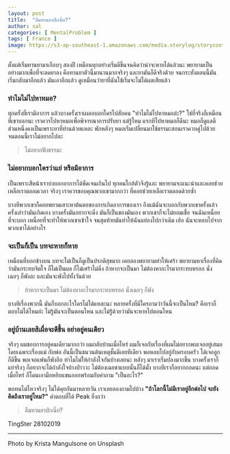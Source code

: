 ```yaml
---
layout: post
title:  "ลืมทานยาป่ะเนี่ย?"
author: sal
categories: [ MentalProblem ]
tags: [ France ]
image: https://s3-ap-southeast-1.amazonaws.com/media.storylog/storycontent/5ce4eada7693ff097e1422c1/15722444427461185557.jpg
---
```


ตั้งแต่เริ่มทานยามาเกือบๆ สองปี เหมือนทุกอย่างเริ่มดีขึ้นจนคิดว่าน่าจะหายได้แล้วนะ พยายามเป็นอย่างมากเพื่อที่จะลดยาลง คือทานยาตัวนี้มานานมากจริงๆ และยามันก็ดีจริงด่้วย จนกระทั่งตอนนี้มันเริ่มกลับมาอีกแล้ว มันเอาอีกแล้ว ดูเหมือนว่ายาที่ฉันใช้เริ่มจะไม่ได้ผลเสียแล้ว

### ทำไมไม่ไปหาหมอ?
ทุกครั้งที่เรามีอาการ แล้วบางครั้งเราเผลอบอกใครไปสักคน "ทำไมไม่ไปหาหมอล่ะ?" ใช่ที่จริงก็เหมือนที่เขาบอกนะ เราควรไปหาหมอเพื่อพิจารณาการปรับยา แต่รู้ไหม แรกทีไปหาหมอก็ดีนะ หมอก็ดูแลดี ส่วนหนึ่งคงเป็นเพราะยาที่ท่านด้วยแหละ พักหลังๆ หมอเริ่มเปลี่ยนมาใช้ธรรมะสอนเราควบคู่ไปด้วย  จนตอนนี้เราไม่อยากไปละ

>ไม่อยากฟังธรรมะ

### ไม่อยากบอกใครว่าแย่ หรือมีอาการ
เป็นเพราะสีหน้าเราบ่งบอกอาการได้ชัดเจนเกินไป ทุกคนใกล้ตัวจึงรู้และ พยายามจะแนะนำและคอยช่วยเหลือเราตลอดเวลา จริงๆ เราควรขอบคุณพวกเขามากกว่า ที่คอยช่วยเหลือเราตลอดด้วยซ้ำ

บางทีพวกเขาก็คอยพยามเสาะหาต้นตอของการเกิดอาการของเรา ถึงแม้ฉันจะบอกกับพวกเขาครั้งแล้ว ครั้งเล่าว่ามันเกิดเอง บางครั้งมันอยากจะดิ่ง มันก็เป็นของมันเอง พวกเขาก็จะไม่ยอมเชื่อ จนฉันเหนื่อยที่จะบอก เหนื่อยที่จะทำให้พวกเขาเข้าใจ จนสุดท้ายมันทำให้ฉันแย่ลงไปกว่าเดิม เฮ้อ ฉันจะหลบไปจากพวกเขาได้อย่างไร

### จะเป็นก็เป็น บทจะหายก็หาย
เหมือนที่บอกข้างบน บทจะไม่เป็นก็ดูเป็นปรกติสุขมาก เคยลองพยายามทำให้เศร้า พยายามหาเรื่องที่คิดว่ามันกระทบจิตใจ ก็ไม่เป็นผล ก็ไม่เศร้าไม่ดิ่ง ถ้าหากจะเป็นมา ไม่ต้องหาอะไรมากระทบหรอก นั่งเฉยๆ ก็พังละ และมันจะพังไปทั้งวันด้วย

> ถ้าหากจะเป็นมา ไม่ต้องหาอะไรมากระทบหรอก นั่งเฉยๆ ก็พัง

บางทีเรื่องพวกนี้ มันก็บอกอะไรใครไม่ได้แหละนะ หลายครั้งที่มีใครถามว่าวันนี้จะเป็นไหม? คือเราก็ตอบไม่ได้ไหมอ่ะ ไม่รู้มันจะเป็นตอนไหน และไม่รู้่ด้วยว่ามันจะหายไปตอนไหน

### อยู่บ้านเลยสิเผื่อจะดีขึ้น อย่าอยู่คนเดียว
จริงๆ ผมชอบการอยู่คนเดียวมากกว่า ผมกลับบ้านเมื่อไหร่ ผมก็เจอกับเรื่องที่ผมไม่อยากพบเจออยู่เสมอโดยเฉพาะเรื่องแม่ กับพ่อ อันนี้เป็นชนวนต้นเหตุชั้นดีเลยทีเดียว พอหลบไปอยู่กับครอบครัว ได้เจอลูกก็ดีขึ้น พอเจอแฟนก็พังอีก ทำไมไม่ให้กำลังใจกันบ้างเลยนะ หลังๆ มาเราเริ่มปลงมากขึ้น บางครั้งเราก็แย่จริงๆ ก็อยากจะได้กำลังใจบ้างป่าววะ ไม่ต้องเฉยชาแบบนั้นก็ได้มั้ง บางทีเราก็อยากกอดนะ แต่กอดเมื่อไหร่ ก็โดนเอามือหยิบแขนออกพร้อมกับคำถาม "เป็นอะไร?"

พอทนไม่ไหวจริงๆ ไม่ได้คุยกันมาหลายวัน เราเลยลองถามไปบ้าง **"ถ้าโลกนี้ไม่มีเราอยู่อีกต่อไป จะยังคิดถึงเราอยู่ไหม?"** คำตอบที่ได้ Peak ยิ่งกว่า

>ลืมทานยาป่ะเนี่ย?


TingSter
28102019

---

Photo by Krista Mangulsone on Unsplash
